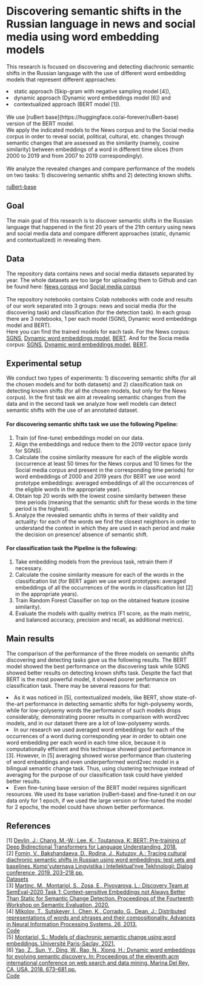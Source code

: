 # Discovering semantic shifts in the Russian language in news and social media using word embedding models

This research is focused on discovering and detecting diachronic semantic shifts in the Russian language with the use of different word embedding models that represent different approaches: 
<l>
  <li>static approach (Skip-gram with negative sampling model [4]),</li>
  <li>dynamic approach (Dynamic word embeddings model [6]) and </li> 
  <li>contextualized approach (BERT model [1]).</li></l> <br>
We use [ruBert base](https://huggingface.co/ai-forever/ruBert-base) version of the BERT model.<br>
We apply the indicated models to the News corpus and to the Social media corpus in order to reveal social, political, cultural, etc. changes through semantic changes that are assessed as the similarity (namely, cosine similarity) between embeddings of a word in different time slices (from 2000 to 2019 and from 2007 to 2019 correspondingly).<br>
<br>
We analyze the revealed changes and compare performance of the models on two tasks: 1) discovering semantic shifts and 2) detecting known shifts.<br>

[ruBert-base](https://huggingface.co/ai-forever/ruBert-base)

## Goal
The main goal of this research is to discover semantic shifts in the Russian language that happened in the first 20 years of the 21th century using news and social media data and compare different approaches (static, dynamic and contextualized) in revealing them.<br>

## Data
The repository data contains news and social media datasets separated by year. The whole datasets are too large for uploading them to Github and can be found here: 
[News corpus](https://drive.google.com/file/d/1_lzshaBJ7Klm_7p1Mysg5uk_ovQB0IF9/view?usp=drive_link) and 
[Social media corpus](https://drive.google.com/file/d/1nMPewEakzH_y80quUGVmRktz0Twcepf1/view?usp=drive_link)<br>
<br>
The repository notebooks contains Colab notebooks with code and results of our work separated into 3 groups: news and social media (for the discovering task) and classification (for the detection task). In each group there are 3 notebooks, 1 per each model (SGNS, Dynamic word embeddings model and BERT). <br>
Here you can find the trained models for each task. For the News corpus:
[SGNS](https://drive.google.com/drive/folders/1IZ6GIDcCvmix7dLZRZHQ4SkjxxSPwfbC?usp=sharing),
[Dynamic word embeddings model](https://drive.google.com/drive/folders/1KAkuRNKFN40FE6CIRQlwKp8WLYRY3JwR?usp=sharing),
[BERT](https://drive.google.com/drive/folders/1NfuobbC-wFUZmonvmwSZF1F-8tCElQ-L?usp=sharing).
And for the Socia media corpus:
[SGNS](https://drive.google.com/drive/folders/1IvE7_Met67r2A8oRUB02XNPV_ZeoIch9?usp=sharing),
[Dynamic word embeddings model](https://drive.google.com/drive/folders/1ZGR3B4Dca7USzsg9vFoqHIkQQDuzQBdK?usp=sharing),
[BERT](https://drive.google.com/drive/folders/1Xrm2Tz91pCcTfO7z8wz4E4towNXwSkP-?usp=sharing).<br>

## Experimental setup
We conduct two types of experiments: 1) discovering semantic shifts (for all the chosen models and for both datasets) and 2) classification task on detecting known shifts (for all the chosen models, but only for the News corpus). In the first task we aim at revealing semantic changes from the data and in the second task we analyze how well models can detect semantic shifts with the use of an annotated dataset.<br>

#### For discovering semantic shifts task we use the following Pipeline:
<ol>
<li> Train (of fine-tune) embeddings model on our data. </li>
<li> Align the embeddings and reduce them to the 2019 vector space (only for SGNS). </li>
<li> Calculate the cosine similarity measure for each of the eligible words (occurrence at least 50 times for the News corpus and 10 times for the Social media corpus and present in the corresponding time periods) for word embeddings of 2000 and 2019 years (for BERT we use word prototype embeddings: averaged embeddings of all the occurrences of the eligible words in the appropriate year). </li>
<li> Obtain top 20 words with the lowest cosine similarity between these time periods (meaning that the semantic shift for these words in the time period is the highest). </li>
<li> Analyze the revealed semantic shifts in terms of their validity and actuality: for each of the words we find the closest neighbors in order to understand the context in which they are used in each period and make the decision on presence/ absence of semantic shift.</li>
</ol>

#### For classification task the Pipeline is the following: 
<ol>
<li> Take embedding models from the previous task, retrain them if necessary. </li>
<li> Calculate the cosine similarity measure for each of the words in the classification list (for BERT again we use word prototypes: averaged embeddings of all the occurrences of the words in classification list [2] in the appropriate years). </li>
<li> Train Random Forest Classifier on top on the obtained feature (cosine similarity). </li>
<li> Evaluate the models with quality metrics (F1 score, as the main metric, and balanced accuracy, precision and recall, as additional metrics). </li>
</ol>

## Main results
The comparison of the performance of the three models on semantic shifts discovering and detecting tasks gave us the following results. The BERT model showed the best performance on the discovering task while SGNS showed better results on detecting known shifts task. Despite the fact that BERT is the most powerful model, it showed poorer performance on classification task. There may be several reasons for that: 
<l>
<li> As it was noticed in [5], contextualized models, like BERT, show state-of-the-art performance in detecting semantic shifts for high-polysemy words, while for low-polysemy words the performance of such models drops considerably, demonstrating poorer results in comparison with word2vec models, and in our dataset there are a lot of low-polysemy words. </li>
<li> In our research we used averaged word embeddings for each of the occurrences of a word during corresponding year in order to obtain one word embedding per each word in each time slice, because it is computationally efficient and this technique showed good performance in [3]. However, in [5] averaging showed worse performance than clustering of word embeddings and even underperformed word2vec model in a bilingual semantic change task. Thus, using clustering technique instead of averaging for the purpose of our classification task could have yielded better results. </li>
<li> Even fine-tuning base version of the BERT model requires significant resources. We used its base variation (ruBert-base) and fine-tuned it on our data only for 1 epoch, if we used the large version or fine-tuned the model for 2 epochs, the model could have shown better performance. </li>
</l>

## References
[1] [Devlin, J.; Chang, M.-W.; Lee, K.; Toutanova, K: BERT: Pre-training of Deep Bidirectional Transformers for Language Understanding, 2018.](https://arxiv.org/abs/1810.04805) <br>
[2] [Fomin, V., Bakshandaeva, D., Rodina, J., Kutuzov, A.: Tracing cultural diachronic semantic shifts in Russian using word embeddings: test sets and baselines. Komp’yuternaya Lingvistika i Intellektual’nye Tekhnologii: Dialog conference, 2019. 203–218 pp.](https://arxiv.org/abs/1905.06837)<br>
[Datasets](https://github.com/wadimiusz/diachrony_for_russian)<br>
[3] [Martinc, M., Montariol, S., Zosa, E., Pivovarova, L.: Discovery Team at SemEval-2020 Task 1: Context-sensitive Embeddings not Always Better Than Static for Semantic Change Detection. Proceedings of the Fourteenth Workshop on Semantic Evaluation, 2020.](https://paperswithcode.com/paper/discovery-team-at-semeval-2020-task-1-context) <br>
[4] [Mikolov, T., Sutskever, I., Chen, K., Corrado, G., Dean, J.: Distributed representations of words and phrases and their compositionality. Advances in Neural Information Processing Systems. 26, 2013.](https://arxiv.org/abs/1310.4546) <br>
[Code](https://code.google.com/archive/p/word2vec/)<br>
[5] [Montariol, S.: Models of diachronic semantic change using word embeddings. Université Paris-Saclay, 2021.](https://theses.hal.science/tel-03199801/document) <br>
[6] [Yao, Z., Sun, Y., Ding, W., Rao, N., Xiong, H.: Dynamic word embeddings for evolving semantic discovery. In: Proceedings of the eleventh acm international conference on web search and data mining. Marina Del Rey, CA, USA, 2018. 673–681 pp.](https://arxiv.org/abs/1703.00607)<br>
[Code](https://github.com/yifan0sun/DynamicWord2Vec)<br>
